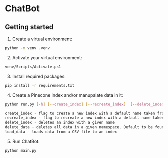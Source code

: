 # ChatBot


## Getting started

1. Create a virtual environment:

```bash
python -m venv .venv
```

2. Activate your virtual environment:

```bash
venv/Scripts/Activate.ps1
```

3. Install required packages:

```bash
pip install -r requirements.txt
```

4. Create a Pinecone index and/or manupalate data in it:

```bash
python run.py [-h] [--create_index] [--recreate_index]  [--delete_index] [--delete_data] [--load_data]

create_index - flag to create a new index with a default name taken from config.json
recreate_index - flag to recreate a new index with a default name taken from config.json
delete_index - deletes an index with a given name
delete_data - deletes all data in a given namespace. Default to be found in config.json
load_data - loads data from a CSV file to an index
```

5. Run ChatBot:

```bash
python main.py
```
